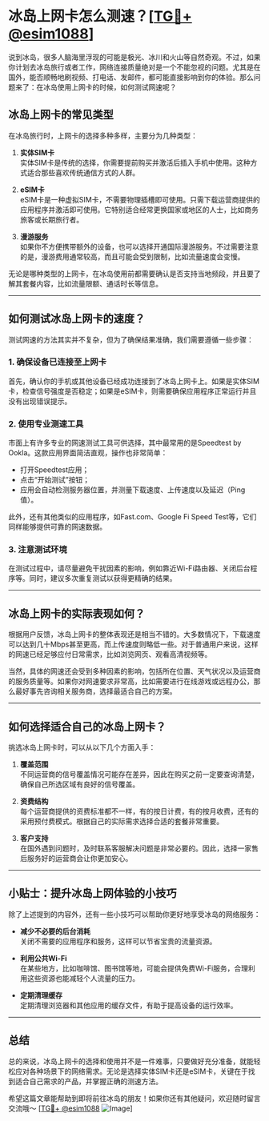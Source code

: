 # 冰岛上网卡怎么测速？[[TG💪+ @esim1088](https://t.me/s/esim1088)]

说到冰岛，很多人脑海里浮现的可能是极光、冰川和火山等自然奇观。不过，如果你计划去冰岛旅行或者工作，网络连接质量绝对是一个不能忽视的问题。尤其是在国外，能否顺畅地刷视频、打电话、发邮件，都可能直接影响到你的体验。那么问题来了：在冰岛使用上网卡的时候，如何测试网速呢？

## 冰岛上网卡的常见类型

在冰岛旅行时，上网卡的选择多种多样，主要分为几种类型：

1. **实体SIM卡**  
   实体SIM卡是传统的选择，你需要提前购买并激活后插入手机中使用。这种方式适合那些喜欢传统通信方式的人群。

2. **eSIM卡**  
   eSIM卡是一种虚拟SIM卡，不需要物理插槽即可使用。只需下载运营商提供的应用程序并激活即可使用。它特别适合经常更换国家或地区的人士，比如商务旅客或长期旅行者。

3. **漫游服务**  
   如果你不方便携带额外的设备，也可以选择开通国际漫游服务。不过需要注意的是，漫游费用通常较高，而且可能会受到限制，比如流量速度会变慢。

无论是哪种类型的上网卡，在冰岛使用前都需要确认是否支持当地频段，并且要了解其套餐内容，比如流量限额、通话时长等信息。

---

## 如何测试冰岛上网卡的速度？

测试网速的方法其实并不复杂，但为了确保结果准确，我们需要遵循一些步骤：

### 1. 确保设备已连接至上网卡

首先，确认你的手机或其他设备已经成功连接到了冰岛上网卡上。如果是实体SIM卡，检查信号强度是否稳定；如果是eSIM卡，则需要确保应用程序正常运行并且没有出现错误提示。

### 2. 使用专业测速工具

市面上有许多专业的网速测试工具可供选择，其中最常用的是Speedtest by Ookla。这款应用界面简洁直观，操作也非常简单：

- 打开Speedtest应用；
- 点击“开始测试”按钮；
- 应用会自动检测服务器位置，并测量下载速度、上传速度以及延迟（Ping值）。

此外，还有其他类似的应用程序，如Fast.com、Google Fi Speed Test等，它们同样能够提供可靠的网速数据。

### 3. 注意测试环境

在测试过程中，请尽量避免干扰因素的影响，例如靠近Wi-Fi路由器、关闭后台程序等。同时，建议多次重复测试以获得更精确的结果。

---

## 冰岛上网卡的实际表现如何？

根据用户反馈，冰岛上网卡的整体表现还是相当不错的。大多数情况下，下载速度可以达到几十Mbps甚至更高，而上传速度则略低一些。对于普通用户来说，这样的网速已经足够应付日常需求，比如浏览网页、观看高清视频等。

当然，具体的网速还会受到多种因素的影响，包括所在位置、天气状况以及运营商的服务质量等。如果你对网速要求非常高，比如需要进行在线游戏或远程办公，那么最好事先咨询相关服务商，选择最适合自己的方案。

---

## 如何选择适合自己的冰岛上网卡？

挑选冰岛上网卡时，可以从以下几个方面入手：

1. **覆盖范围**  
   不同运营商的信号覆盖情况可能存在差异，因此在购买之前一定要查询清楚，确保自己所选区域有良好的信号覆盖。

2. **资费结构**  
   每个运营商提供的资费标准都不一样，有的按日计费，有的按月收费，还有的采用预付费模式。根据自己的实际需求选择合适的套餐非常重要。

3. **客户支持**  
   在国外遇到问题时，及时联系客服解决问题是非常必要的。因此，选择一家售后服务好的运营商会让你更加安心。

---

## 小贴士：提升冰岛上网体验的小技巧

除了上述提到的内容外，还有一些小技巧可以帮助你更好地享受冰岛的网络服务：

- **减少不必要的后台消耗**  
  关闭不需要的应用程序和服务，这样可以节省宝贵的流量资源。

- **利用公共Wi-Fi**  
  在某些地方，比如咖啡馆、图书馆等地，可能会提供免费Wi-Fi服务，合理利用这些资源也能减轻个人流量的压力。

- **定期清理缓存**  
  定期清理浏览器和其他应用的缓存文件，有助于提高设备的运行效率。

---

## 总结

总的来说，冰岛上网卡的选择和使用并不是一件难事，只要做好充分准备，就能轻松应对各种场景下的网络需求。无论是选择实体SIM卡还是eSIM卡，关键在于找到适合自己需求的产品，并掌握正确的测速方法。

希望这篇文章能帮助到即将前往冰岛的朋友！如果你还有其他疑问，欢迎随时留言交流哦～ [[TG💪+ @esim1088](https://t.me/s/esim1088) ![Image](https://i.postimg.cc/4NQfJmqS/Snipaste-2025-05-13-00-14-12.png)]